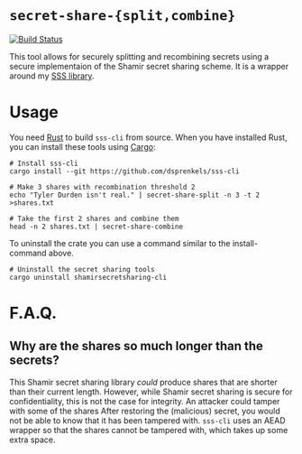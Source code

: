 # `secret-share-{split,combine}`

[![Build Status](https://travis-ci.org/dsprenkels/sss-cli.svg?branch=master)](https://travis-ci.org/dsprenkels/sss-cli)

This tool allows for securely splitting and recombining secrets using a secure
implementaion of the Shamir secret sharing scheme. It is a wrapper around my
[SSS library](https://github.com/dsprenkels/sss).

# Usage

You need [Rust] to build `sss-cli` from source. When you have installed Rust,
you can install these tools using [Cargo][crates.io]:

```shell
# Install sss-cli
cargo install --git https://github.com/dsprenkels/sss-cli

# Make 3 shares with recombination threshold 2
echo "Tyler Durden isn't real." | secret-share-split -n 3 -t 2 >shares.txt

# Take the first 2 shares and combine them
head -n 2 shares.txt | secret-share-combine
```

To uninstall the crate you can use a command similar to the install-command
above.

```shell
# Uninstall the secret sharing tools
cargo uninstall shamirsecretsharing-cli
```

# F.A.Q.

## Why are the shares so much longer than the secrets?

This Shamir secret sharing library *could* produce shares that are shorter than
their current length. However, while Shamir secret sharing is secure for
confidentiality, this is not the case for integrity. An attacker could tamper
with some of the shares After restoring the (malicious) secret, you would not
be able to know that it has been tampered with. `sss-cli` uses an AEAD wrapper
so that the shares cannot be tampered with, which takes up some extra space.

[Rust]: https://www.rust-lang.org/
[rustup]: https://rustup.rs/
[crates.io]: https://crates.io/

